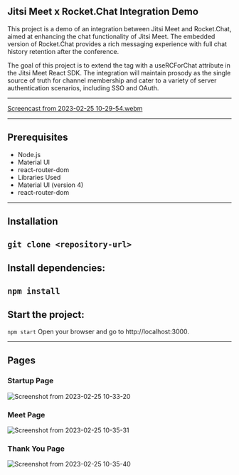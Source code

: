 ## Jitsi Meet x Rocket.Chat Integration Demo 
This project is a demo of an integration between Jitsi Meet and Rocket.Chat, aimed at enhancing the chat functionality of Jitsi Meet. The embedded version of Rocket.Chat provides a rich messaging experience with full chat history retention after the conference.

The goal of this project is to extend the <JitsiMeeting/> tag with a useRCForChat attribute in the Jitsi Meet React SDK. The integration will maintain prosody as the single source of truth for channel membership and cater to a variety of server authentication scenarios, including SSO and OAuth.

---
[Screencast from 2023-02-25 10-29-54.webm](https://user-images.githubusercontent.com/99081689/221339708-3983213b-4d90-457a-93ec-21dbc54d28bb.webm)


---
## Prerequisites
- Node.js
- Material UI
- react-router-dom
- Libraries Used
- Material UI (version 4)
- react-router-dom
---

## Installation
 `git clone <repository-url>`
---

## Install dependencies:
 `npm install`
---

## Start the project:

 `npm start`
 Open your browser and go to http://localhost:3000.

---

## Pages 

### Startup Page 
![Screenshot from 2023-02-25 10-33-20](https://user-images.githubusercontent.com/99081689/221339655-abbccf71-9b57-4139-b1da-6695f64e496e.png)

### Meet Page 
![Screenshot from 2023-02-25 10-35-31](https://user-images.githubusercontent.com/99081689/221339659-efdac99f-8b32-4bc5-a6e7-eb743fce9638.png)


### Thank You Page 
![Screenshot from 2023-02-25 10-35-40](https://user-images.githubusercontent.com/99081689/221339665-c4a0acfb-efb8-4a3b-955b-ded6e026c3d0.png)
